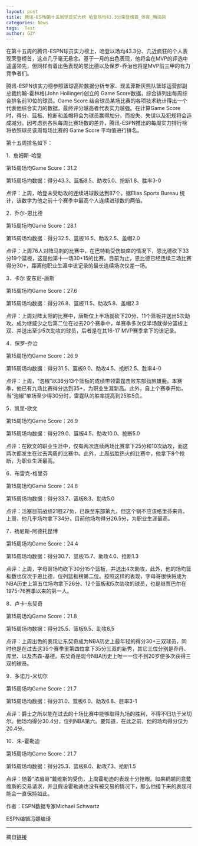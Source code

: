 ```yaml
---
layout: post
title: 腾讯-ESPN第十五周球员实力榜 哈登场均43.3分荣登榜首_体育_腾讯网
categories: News
tags:  Test
author: GZY
---
```


在第十五周的腾讯-ESPN球员实力榜上，哈登以场均43.3分、几近疯狂的个人表现荣登榜首，这点几乎毫无悬念。基于一月的出色表现，他将会在MVP的评选中遥遥领先，但同样有着出色表现的恩比德以及保罗-乔治也将是MVP前三甲的有力竞争者们。

腾讯-ESPN该实力榜参照篮球高阶数据分析专家、现孟菲斯灰熊队篮球运营部副总裁约翰-霍林格(John Hollinger)创立的 Game Score数据，综合排列出每周综合排名前10位的球员。Game Score 结合球员某场比赛的各项技术统计得出一个代表他综合实力的数据，最终评分越高者代表实力越强。在计算Game Score 时，得分、篮板、抢断和盖帽将会为球员赢得加分，而投失、失误以及犯规将会造成减分。因考虑到各队每周比赛场数的差异，腾讯-ESPN推出的每周实力排行榜将依照球员该周每场比赛的 Game Score 平均值进行排名。

第十五周排名如下：

1．詹姆斯-哈登

第15周场均Game Score：31.2

第15周场均数据：得分43.3、篮板8.5、助攻5.0、抢断1.8、胜率3-0

点评：上周，哈登未受助攻的连续进球数达到87个。据Elias Sports Bureau 统计，该数字为他之前十个赛季中最高个人连续进球数的两倍。

2．乔尔-恩比德

第15周场均Game Score：28.1

第15周场均数据：得分32.5、篮板16.5、助攻2.5、盖帽2.0

点评：上周76人对阵马刺的比赛中，在巴特勒受伤缺席的情况下，恩比德砍下33分19个篮板，这是他第十一场30+15的比赛。目前为止，恩比德已经连续三场比赛得分30+，距离他职业生涯中该记录的最长连续场次仅差一场。

3．卡尔 安东尼-唐斯

第15周场均Game Score：27.6

第15周场均数据：得分26.8、篮板11.5、助攻5.8、盖帽2.3

点评：上周对阵太阳的比赛中，唐斯仅上半场就砍下20分、11个篮板并送出5次助攻。成为继威少之后第二位在过去20个赛季中，单赛季多次仅半场就得分篮板上双、并送出至少5次助攻的球员，后者是在其16-17 MVP赛季拿下的该记录。

4．保罗-乔治

第15周场均Game Score：26.9

第15周场均数据：得分31.5、篮板9.0、助攻4.5、抢断2.5、胜率4-0

点评：上周，“泡椒”以36分13个篮板的成绩带领雷霆击败东部劲旅雄鹿。本赛季，他已有九场比赛得分达到35+，为职业生涯新高。此外，自上个赛季开始，当“泡椒”单场至少得30分时，雷霆队的胜率提高到25胜5负。

5．凯里-欧文

第15周场均Game Score：26.9

第15周场均数据：得分29.0、篮板4.5、助攻10.0、抢断5.0

点评：在欧文的职业生涯中，仅有两次连续两场比赛拿下25分和10次助攻，而这两次都发生在过去两周的比赛中。此外，上周战胜热火的比赛中，他拿下8个抢断，为职业生涯最高。

6．布雷克-格里芬

第15周场均Game Score：24.6

第15周场均数据：得分33.7、篮板8.3、助攻5.0

点评：活塞目前战绩21胜27负，已跌至东部第九，但这个锅不应该格里芬来背。上周，他几乎场均拿下34分，目前他场均得分26.5分，为职业生涯最高。

7．扬尼斯-阿德托昆博

第15周场均Game Score：24.4

第15周场均数据：得分30.7、篮板15.7、助攻4.0、抢断1.3

点评：上周，字母哥场均砍下30分15个篮板，并送出4次助攻，此外，他的场均篮板数也仅次于恩比德，位列篮板榜第二位。按照这样的表现，字母哥很快将成为NBA历史上第五位场均拿下26分、12个篮板和5次助攻的球员，也是继贾巴尔在1975-76赛季以来的第一人。

8．卢卡-东契奇

第15周场均Game Score：21.8

第15周场均数据：得分25.5、篮板9.5、助攻8.5

点评：上周出色的表现让东契奇成为NBA历史上最年轻的得分30+三双球员，同时也是在过去这35个赛季里第四位拿下35分三双的新秀，其它三位分别是乔丹、库里、以及杰森-基德。东契奇是现今NBA历史上唯一一位不到20岁便多次获得三双的球员。

9．多诺万-米切尔

第15周场均Game Score：21.7

第15周场均数据：得分31.0、篮板6.0、助攻6.8、胜率3-1

点评：爵士之所以能在过去的十场比赛中能够取得九场的胜利，不得不归功于米切尔。他场均得分30.4分，位列NBA第六。要知道，在此之前，他的场均得分仅为20.4分。

10．朱-霍勒迪

第15周场均Game Score：21.7

第15周场均数据：得分25.3、篮板8.0、助攻7.3、抢断1.5

点评：随着“浓眉哥”戴维斯的受伤，上周霍勒迪的表现十分抢眼。如果鹈鹕同意戴维斯的交易请求，并且假设霍勒迪也没有被交易的情况下，那么他接下来的表现可能会一直保持如此。

作者：ESPN数据专家Michael Schwartz

ESPN编辑冯嫄编译

*****

摘自[链接](http://sports.qq.com/a/20190130/011247.htm)